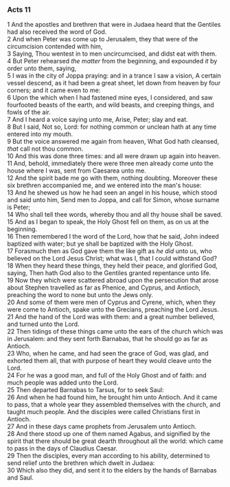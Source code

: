 ### Acts 11

1 And the apostles and brethren that were in Judaea heard that the Gentiles had also received the word of God.  
2 And when Peter was come up to Jerusalem, they that were of the circumcision contended with him,  
3 Saying, Thou wentest in to men uncircumcised, and didst eat with them.  
4 But Peter rehearsed *the matter* from the beginning, and expounded *it* by order unto them, saying,  
5 I was in the city of Joppa praying: and in a trance I saw a vision, A certain vessel descend, as it had been a great sheet, let down from heaven by four corners; and it came even to me:  
6 Upon the which when I had fastened mine eyes, I considered, and saw fourfooted beasts of the earth, and wild beasts, and creeping things, and fowls of the air.  
7 And I heard a voice saying unto me, Arise, Peter; slay and eat.  
8 But I said, Not so, Lord: for nothing common or unclean hath at any time entered into my mouth.  
9 But the voice answered me again from heaven, What God hath cleansed, *that* call not thou common.  
10 And this was done three times: and all were drawn up again into heaven.  
11 And, behold, immediately there were three men already come unto the house where I was, sent from Caesarea unto me.  
12 And the spirit bade me go with them, nothing doubting. Moreover these six brethren accompanied me, and we entered into the man's house:  
13 And he shewed us how he had seen an angel in his house, which stood and said unto him, Send men to Joppa, and call for Simon, whose surname is Peter;  
14 Who shall tell thee words, whereby thou and all thy house shall be saved.  
15 And as I began to speak, the Holy Ghost fell on them, as on us at the beginning.  
16 Then remembered I the word of the Lord, how that he said, John indeed baptized with water; but ye shall be baptized with the Holy Ghost.  
17 Forasmuch then as God gave them the like gift as *he did* unto us, who believed on the Lord Jesus Christ; what was I, that I could withstand God?  
18 When they heard these things, they held their peace, and glorified God, saying, Then hath God also to the Gentiles granted repentance unto life.  
19 Now they which were scattered abroad upon the persecution that arose about Stephen travelled as far as Phenice, and Cyprus, and Antioch, preaching the word to none but unto the Jews only.  
20 And some of them were men of Cyprus and Cyrene, which, when they were come to Antioch, spake unto the Grecians, preaching the Lord Jesus.  
21 And the hand of the Lord was with them: and a great number believed, and turned unto the Lord.  
22 Then tidings of these things came unto the ears of the church which was in Jerusalem: and they sent forth Barnabas, that he should go as far as Antioch.  
23 Who, when he came, and had seen the grace of God, was glad, and exhorted them all, that with purpose of heart they would cleave unto the Lord.  
24 For he was a good man, and full of the Holy Ghost and of faith: and much people was added unto the Lord.  
25 Then departed Barnabas to Tarsus, for to seek Saul:  
26 And when he had found him, he brought him unto Antioch. And it came to pass, that a whole year they assembled themselves with the church, and taught much people. And the disciples were called Christians first in Antioch.  
27 And in these days came prophets from Jerusalem unto Antioch.  
28 And there stood up one of them named Agabus, and signified by the spirit that there should be great dearth throughout all the world: which came to pass in the days of Claudius Caesar.  
29 Then the disciples, every man according to his ability, determined to send relief unto the brethren which dwelt in Judaea:  
30 Which also they did, and sent it to the elders by the hands of Barnabas and Saul.  
